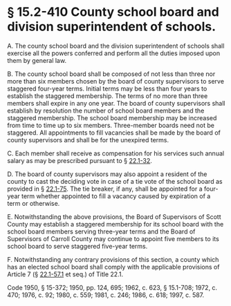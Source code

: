 # § 15.2-410 County school board and division superintendent of schools.

<p>A. The county school board and the division superintendent of schools shall exercise all the powers conferred and perform all the duties imposed upon them by general law.</p><p>B. The county school board shall be composed of not less than three nor more than six members chosen by the board of county supervisors to serve staggered four-year terms. Initial terms may be less than four years to establish the staggered membership. The terms of no more than three members shall expire in any one year. The board of county supervisors shall establish by resolution the number of school board members and the staggered membership. The school board membership may be increased from time to time up to six members. Three-member boards need not be staggered. All appointments to fill vacancies shall be made by the board of county supervisors and shall be for the unexpired terms.</p><p>C. Each member shall receive as compensation for his services such annual salary as may be prescribed pursuant to § <a href='http://law.lis.virginia.gov/vacode/22.1-32/'>22.1-32</a>.</p><p>D. The board of county supervisors may also appoint a resident of the county to cast the deciding vote in case of a tie vote of the school board as provided in § <a href='http://law.lis.virginia.gov/vacode/22.1-75/'>22.1-75</a>. The tie breaker, if any, shall be appointed for a four-year term whether appointed to fill a vacancy caused by expiration of a term or otherwise.</p><p>E. Notwithstanding the above provisions, the Board of Supervisors of Scott County may establish a staggered membership for its school board with the school board members serving three-year terms and the Board of Supervisors of Carroll County may continue to appoint five members to its school board to serve staggered five-year terms.</p><p>F. Notwithstanding any contrary provisions of this section, a county which has an elected school board shall comply with the applicable provisions of Article 7 (§ <a href='http://law.lis.virginia.gov/vacode/22.1-57.1/'>22.1-57.1</a> et seq.) of Title 22.1.</p><p>Code 1950, § 15-372; 1950, pp. 124, 695; 1962, c. 623, § 15.1-708; 1972, c. 470; 1976, c. 92; 1980, c. 559; 1981, c. 246; 1986, c. 618; 1997, c. 587.</p>